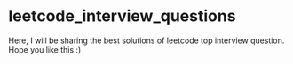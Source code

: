 # leetcode_interview_questions
Here, I will be sharing the best solutions of leetcode top interview question.
Hope you like this :)
